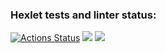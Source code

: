 ### Hexlet tests and linter status:
[![Actions Status](https://github.com/impuls64s/python-project-52/workflows/hexlet-check/badge.svg)](https://github.com/impuls64s/python-project-52/actions)
<a href="https://codeclimate.com/github/impuls64s/python-project-52/maintainability"><img src="https://api.codeclimate.com/v1/badges/01f0a08fb09494b1ba7f/maintainability" /></a>
<a href="https://codeclimate.com/github/impuls64s/python-project-52/test_coverage"><img src="https://api.codeclimate.com/v1/badges/01f0a08fb09494b1ba7f/test_coverage" /></a>
